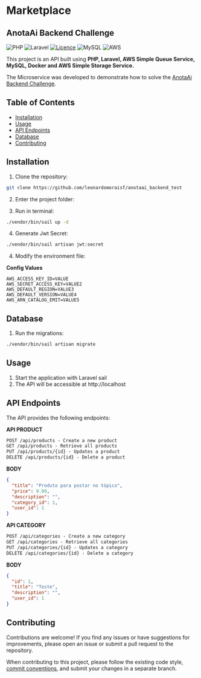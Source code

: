 # Marketplace
## AnotaAi Backend Challenge

![PHP](https://img.shields.io/badge/php-%23ED8B00.svg?style=for-the-badge&logo=openjdk&logoColor=white)
![Laravel](https://img.shields.io/badge/laravel-%236DB33F.svg?style=for-the-badge&logo=spring&logoColor=white)
[![Licence](https://img.shields.io/github/license/Ileriayo/markdown-badges?style=for-the-badge)](./LICENSE)
![MySQL](https://img.shields.io/badge/mysql-%234ea94b.svg?style=for-the-badge&logo=mongodb&logoColor=white)
![AWS](https://img.shields.io/badge/AWS-%23FF9900.svg?style=for-the-badge&logo=amazon-aws&logoColor=white)

This project is an API built using **PHP, Laravel, AWS Simple Queue Service, MySQL, Docker and AWS Simple Storage Service.**

The Microservice was developed to demonstrate how to solve the [AnotaAi Backend Challenge](https://github.com/githubanotaai/new-test-backend-nodejs).

## Table of Contents

- [Installation](#installation)
- [Usage](#usage)
- [API Endpoints](#api-endpoints)
- [Database](#database)
- [Contributing](#contributing)

## Installation

1. Clone the repository:

```bash
git clone https://github.com/leonardomoraisf/anotaai_backend_test
```

2. Enter the project folder:

3. Run in terminal:

```bash
./vendor/bin/sail up -d
```

4. Generate Jwt Secret:

```bash
./vendor/bin/sail artisan jwt:secret
```

4. Modify the environment file:

**Config Values**

```.env
AWS_ACCESS_KEY_ID=VALUE
AWS_SECRET_ACCESS_KEY=VALUE2
AWS_DEFAULT_REGION=VALUE3
AWS_DEFAULT_VERSION=VALUE4
AWS_ARN_CATALOG_EMIT=VALUE5
```

## Database

1. Run the migrations:

```bash
./vendor/bin/sail artisan migrate
```

## Usage

1. Start the application with Laravel sail
2. The API will be accessible at http://localhost

## API Endpoints
The API provides the following endpoints:

**API PRODUCT**
```markdown
POST /api/products - Create a new product
GET /api/products - Retrieve all products
PUT /api/products/{id} - Updates a product
DELETE /api/products/{id} - Delete a product
```

**BODY**
```json
{
  "title": "Produto para postar no tópico",
  "price": 9.99,
  "description": "",
  "category_id": 1,
  "user_id": 1
}
```

**API CATEGORY**
```markdown
POST /api/categories - Create a new category
GET /api/categories - Retrieve all categories
PUT /api/categories/{id} - Updates a category
DELETE /api/categories/{id} - Delete a category
```

**BODY**
```json
{
  "id": 1,
  "title": "Teste",
  "description": "",
  "user_id": 1
}
```

## Contributing

Contributions are welcome! If you find any issues or have suggestions for improvements, please open an issue or submit a pull request to the repository.

When contributing to this project, please follow the existing code style, [commit conventions](https://www.conventionalcommits.org/en/v1.0.0/), and submit your changes in a separate branch.




